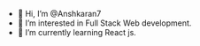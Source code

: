 - 👋 Hi, I’m @Anshkaran7
- 👀 I’m interested in Full Stack Web development.
- 🌱 I’m currently learning React js.
